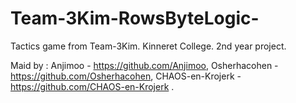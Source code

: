 # Team-3Kim-RowsByteLogic-
Tactics game from Team-3Kim. Kinneret College. 2nd year project.

Maid by : Anjimoo - https://github.com/Anjimoo, Osherhacohen - https://github.com/Osherhacohen,
CHAOS-en-Krojerk - https://github.com/CHAOS-en-Krojerk .
